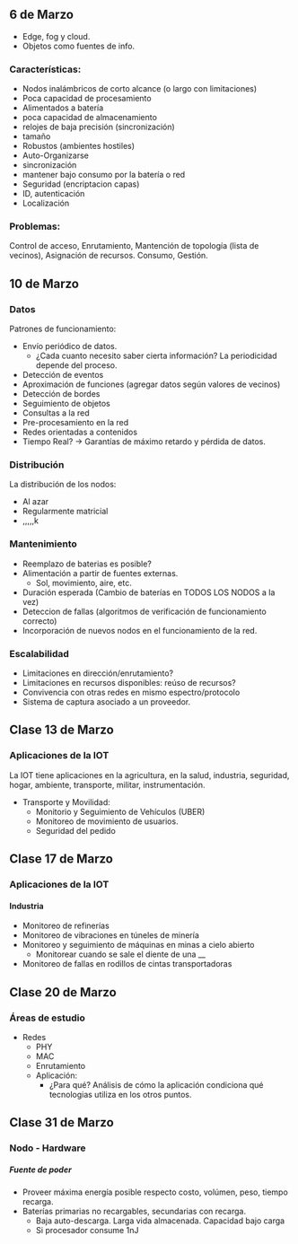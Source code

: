 ## 6 de Marzo

- Edge, fog y cloud.
- Objetos como fuentes de info. 
### Características:
- Nodos inalámbricos de corto alcance (o largo con limitaciones)
- Poca capacidad de procesamiento
- Alimentados a batería
- poca capacidad de almacenamiento
- relojes de baja precisión (sincronización)
- tamaño
- Robustos (ambientes hostiles)
- Auto-Organizarse
- sincronización
- mantener bajo consumo por la batería o red
- Seguridad (encriptacion capas)
- ID, autenticación
- Localización
### Problemas:
Control de acceso, Enrutamiento, Mantención de topología (lista de vecinos), Asignación de recursos. Consumo, Gestión.

## 10 de Marzo

### Datos

Patrones de funcionamiento:
- Envío periódico de datos. 
	- ¿Cada cuanto necesito saber cierta información? La periodicidad depende del proceso.
- Detección de eventos 
- Aproximación de funciones (agregar datos según valores de vecinos)
- Detección de bordes
- Seguimiento de objetos
- Consultas a la red
- Pre-procesamiento en la red
- Redes orientadas a contenidos
- Tiempo Real? -> Garantías de máximo retardo y pérdida de datos.

### Distribución

La distribución de los nodos:
- Al azar
- Regularmente matricial
- ,,,,,k

### Mantenimiento
- Reemplazo de baterias es posible? 
- Alimentación a partir de fuentes externas.
	- Sol, movimiento, aire, etc.
- Duración esperada (Cambio de baterías en TODOS LOS NODOS a la vez)
- Deteccion de fallas (algoritmos de verificación de funcionamiento correcto)
- Incorporación de nuevos nodos en el funcionamiento de la red.

### Escalabilidad
- Limitaciones en dirección/enrutamiento?
- Limitaciones en recursos disponibles: reúso de recursos?
- Convivencia con otras redes en mismo espectro/protocolo
- Sistema de captura asociado a un proveedor.

## Clase 13 de Marzo
### Aplicaciones de la IOT
La IOT tiene aplicaciones en la agricultura, en la salud, industria, seguridad, hogar, ambiente, transporte, militar, instrumentación.
- Transporte y Movilidad:
	- Monitorio y Seguimiento de Vehículos (UBER)
	- Monitoreo de movimiento de usuarios.
	- Seguridad del pedido

## Clase 17 de Marzo

###  Aplicaciones de la IOT
#### Industria
- Monitoreo de refinerías
- Monitoreo de vibraciones en túneles de minería
- Monitoreo y seguimiento de máquinas en minas a cielo abierto
	- Monitorear cuando se sale el diente de una __
- Monitoreo de fallas en rodillos de cintas transportadoras


## Clase 20 de Marzo

### Áreas de estudio
- Redes
	- PHY
	- MAC
	- Enrutamiento
	- Aplicación:
		- ¿Para qué? Análisis de cómo la aplicación condiciona qué tecnologias utiliza en los otros puntos.

## Clase 31 de Marzo

### Nodo - Hardware
##### Fuente de poder
- Proveer máxima energía posible respecto costo, volúmen, peso, tiempo recarga.
- Baterías primarias no recargables, secundarias con recarga.
	- Baja auto-descarga. Larga vida almacenada. Capacidad bajo carga
	- Si procesador consume 1nJ

